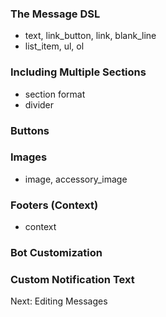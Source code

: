 ### The Message DSL

- text, link_button, link, blank_line
- list_item, ul, ol

### Including Multiple Sections
- section format
- divider

### Buttons

### Images
- image, accessory_image

### Footers (Context)
- context

### Bot Customization

### Custom Notification Text

Next: Editing Messages

